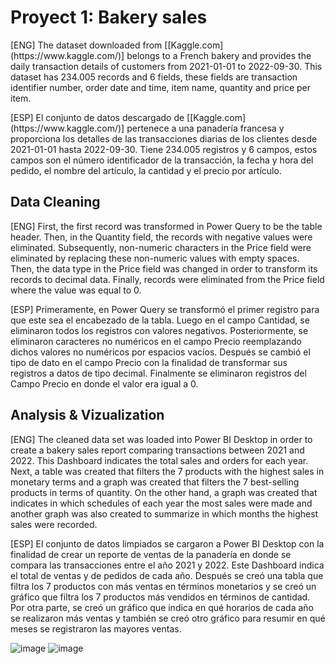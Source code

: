 # Proyect 1: Bakery sales

<p> [ENG] The dataset downloaded from [[Kaggle.com](https://www.kaggle.com/)] belongs to a French bakery and provides the daily transaction details of customers from 2021-01-01 to 2022-09-30. This dataset has 234.005 records and 6 fields, these fields are transaction identifier number, order date and time, item name, quantity and price per item. </p>

<p> [ESP] El conjunto de datos descargado de [[Kaggle.com](https://www.kaggle.com/)] pertenece a una panadería francesa y proporciona los detalles de las transacciones diarias de los clientes desde 2021-01-01 hasta 2022-09-30. Tiene 234.005 registros y 6 campos, estos campos son el número identificador de la transacción, la fecha y hora del pedido, el nombre del artículo, la cantidad y el precio por artículo. </p>

## Data Cleaning

[ENG] First, the first record was transformed in Power Query to be the table header. Then, in the Quantity field, the records with negative values were eliminated. Subsequently, non-numeric characters in the Price field were eliminated by replacing these non-numeric values with empty spaces. Then, the data type in the Price field was changed in order to transform its records to decimal data. Finally, records were eliminated from the Price field where the value was equal to 0.

[ESP] Primeramente, en Power Query se transformó el primer registro para que este sea el encabezado de la tabla. Luego en el campo Cantidad, se eliminaron todos los registros con valores negativos. Posteriormente, se eliminaron caracteres no numéricos en el campo Precio reemplazando dichos valores no numéricos por espacios vacíos. Después  se cambió el tipo de dato en el campo Precio con la finalidad de transformar sus registros a datos de tipo decimal. Finalmente se eliminaron registros del Campo Precio en donde el valor era igual a 0.

## Analysis & Vizualization

[ENG] The cleaned data set was loaded into Power BI Desktop in order to create a bakery sales report comparing transactions between 2021 and 2022. This Dashboard indicates the total sales and orders for each year. Next, a table was created that filters the 7 products with the highest sales in monetary terms and a graph was created that filters the 7 best-selling products in terms of quantity. On the other hand, a graph was created that indicates in which schedules of each year the most sales were made and another graph was also created to summarize in which months the highest sales were recorded.

[ESP] El conjunto de datos limpiados se cargaron a Power BI Desktop con la finalidad de crear un reporte de ventas de la panadería en donde se compara las transacciones entre el año 2021 y 2022. Este Dashboard indica el total de ventas y de pedidos de cada año. Después se creó una tabla que filtra los 7 productos con más ventas en términos monetarios y se creó un gráfico que filtra los 7 productos más vendidos en términos de cantidad. Por otra parte, se creó un gráfico que indica en qué horarios de cada año se realizaron más ventas y también se creó otro gráfico para resumir en qué meses se registraron las mayores ventas.

![image](https://github.com/Fraan-Lab/Power-BI-Portfolio/blob/main/Bakery%20sales/Dashboard%202021%20Bakery_sales.png)
![image](https://github.com/Fraan-Lab/Power-BI-Portfolio/blob/main/Bakery%20sales/Dashboard%202022%20Bakery_sales.png)

